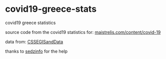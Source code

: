 # covid19-greece-stats
covid19 greece statistics



source code from the covid19 statistics for:
[maistrelis.com/content/covid-19](http://maistrelis.com/content/covid-19)

data from: [CSSEGISandData](https://github.com/CSSEGISandData)


thanks to [sedzinfo](https://github.com/sedzinfo) for the help



